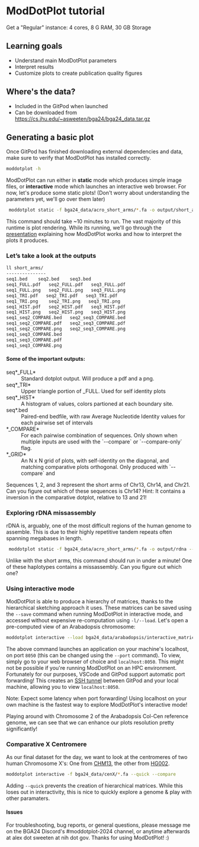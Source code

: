 # ModDotPlot tutorial

Get a "Regular" instance: 4 cores, 8 G RAM, 30 GB Storage

## Learning goals

 - Understand main ModDotPlot parameters
 - Interpret results
 - Customize plots to create publication quality figures

 ## Where's the data?

 - Included in the GitPod when launched
 - Can be downloaded from https://cs.jhu.edu/~asweeten/bga24/bga24_data.tar.gz 

## Generating a basic plot

Once GitPod has finished downloading external dependencies and data, make sure to verify that ModDotPlot has installed correctly.
```bash
moddotplot -h
```
ModDotPlot can run either in **static** mode which produces simple image files, or **interactive** mode which launches an interactive web browser. For now, let's produce some static plots! (Don't worry about understanding the parameters yet, we'll go over them later)
```bash
 moddotplot static -f bga24_data/acro_short_arms/*.fa -o output/short_arms --compare --grid
```

 This command should take ~10 minutes to run. The vast majority of this runtime is plot rendering. While its running, we'll go through the [presentation](moddotplot.pdf) explaining how ModDotPlot works and how to interpret the plots it produces.

### Let’s take a look at the outputs
```bash
ll short_arms/
---------------
seq1.bed    seq2.bed    seq3.bed
seq1_FULL.pdf   seq2_FULL.pdf   seq3_FULL.pdf
seq1_FULL.png   seq2_FULL.png   seq3_FULL.png
seq1_TRI.pdf   seq2_TRI.pdf   seq3_TRI.pdf
seq1_TRI.png    seq2_TRI.png   seq3_TRI.png
seq1_HIST.pdf   seq2_HIST.pdf   seq3_HIST.pdf
seq1_HIST.png   seq2_HIST.png   seq3_HIST.png
seq1_seq2_COMPARE.bed   seq2_seq3_COMPARE.bed
seq1_seq2_COMPARE.pdf   seq2_seq3_COMPARE.pdf
seq1_seq2_COMPARE.png   seq2_seq3_COMPARE.png
seq1_seq3_COMPARE.bed
seq1_seq3_COMPARE.pdf
seq1_seq3_COMPARE.png
```
#### Some of the important outputs:
<dl>
<dt>seq*_FULL*</dt>
<dd>Standard dotplot output. Will produce a pdf and a png.</dd>
<dt>seq*_TRI*</dt>
<dd>Upper triangle portion of _FULL. Used for self identity plots</dd>
<dt>seq*_HIST*</dt>
<dd>A histogram of values, colors partioned at each boundary site.</dd>
<dt>seq*.bed</dt>
<dd>Paired-end bedfile, with raw Average Nucleotide Identity values for each pairwise set of intervals </dd>
<dt>*_COMPARE*</dt>
<dd>For each pairwise combination of sequences. Only shown when multiple inputs are used with the `--compare` or `--compare-only` flag.</dd>
<dt>*_GRID*</dt>
<dd>An N x N grid of plots, with self-identity on the diagonal, and matching comparative plots orthogonal. Only produced with `--compare` and </dd>
</dl>

Sequences 1, 2, and 3 represent the short arms of Chr13, Chr14, and Chr21. Can you figure out which of these sequences is Chr14? Hint: It contains a inversion in the comparative dotplot, relative to 13 and 21!

### Exploring rDNA missassembly

rDNA is, arguably, one of the most difficult regions of the human genome to assemble. This is due to their highly repetitive tandem repeats often spanning megabases in length.

```bash
 moddotplot static -f bga24_data/acro_short_arms/*.fa -o output/rdna --compare --grid
```

Unlike with the short arms, this command should run in under a minute! One of these haplotypes contains a missassembly. Can you figure out which one?

### Using interactive mode

ModDotPlot is able to produce a hierarchy of matrices, thanks to the hierarchical sketching approach it uses. These matrices can be saved using the `--save` command when running ModDotPlot in interactive mode, and accessed without expensive re-computation using `-l/--load`. Let's open a pre-computed view of an Arabadopsis chromosome:
```bash
moddotplot interactive --load bga24_data/arabadopsis/interactive_matrices
```
The above command launches an application on your machine's localhost, on port `8050` (this can be changed using the `--port` command). To view, simply go to your web browser of choice and `localhost:8050`. This might not be possible if you're running ModDotPlot on an HPC environment. Fortunately for our purposes, VSCode and GitPod support automatic port forwarding! This creates an [SSH tunnel](https://en.wikipedia.org/wiki/Tunneling_protocol#Secure_Shell_tunneling) between GitPod and your local machine, allowing you to view `localhost:8050`.

Note: Expect some latency when port forwarding! Using localhost on your own machine is the fastest way to explore ModDotPlot's interactive mode!

Playing around with Chromosome 2 of the Arabadopsis Col-Cen reference genome, we can see that we can enhance our plots resolution pretty significantly!

### Comparative X Centromere

As our final dataset for the day, we want to look at the centromeres of two human Chromosome X's: One from [CHM13](https://github.com/marbl/CHM13), the other from [HG002](https://github.com/marbl/HG002). 

```bash
moddotplot interactive -f bga24_data/cenX/*.fa --quick --compare
```

Adding `--quick` prevents the creation of hierarchical matrices. While this loses out in interactivity, this is nice to quickly explore a genome & play with other paramaters.

#### Issues

For troubleshooting, bug reports, or general questions, please message me on the BGA24 Discord's #moddotplot-2024 channel, or anytime afterwards at alex dot sweeten at nih dot gov. Thanks for using ModDotPlot! :)
